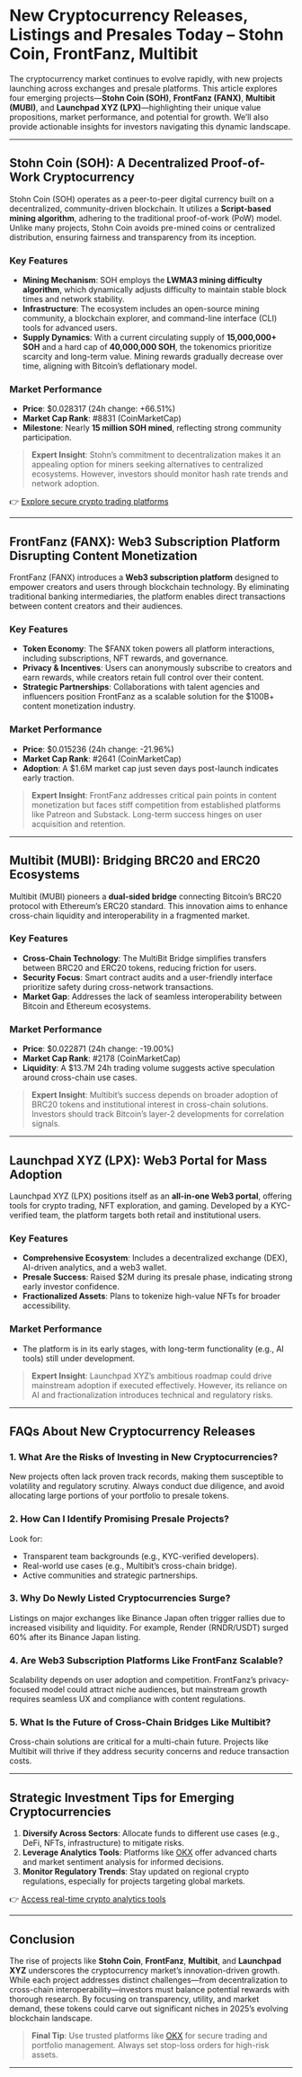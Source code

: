 # New Cryptocurrency Releases, Listings and Presales Today – Stohn Coin, FrontFanz, Multibit  

The cryptocurrency market continues to evolve rapidly, with new projects launching across exchanges and presale platforms. This article explores four emerging projects—**Stohn Coin (SOH)**, **FrontFanz (FANX)**, **Multibit (MUBI)**, and **Launchpad XYZ (LPX)**—highlighting their unique value propositions, market performance, and potential for growth. We’ll also provide actionable insights for investors navigating this dynamic landscape.  

---

## Stohn Coin (SOH): A Decentralized Proof-of-Work Cryptocurrency  

Stohn Coin (SOH) operates as a peer-to-peer digital currency built on a decentralized, community-driven blockchain. It utilizes a **Script-based mining algorithm**, adhering to the traditional proof-of-work (PoW) model. Unlike many projects, Stohn Coin avoids pre-mined coins or centralized distribution, ensuring fairness and transparency from its inception.  

### Key Features  
- **Mining Mechanism**: SOH employs the **LWMA3 mining difficulty algorithm**, which dynamically adjusts difficulty to maintain stable block times and network stability.  
- **Infrastructure**: The ecosystem includes an open-source mining community, a blockchain explorer, and command-line interface (CLI) tools for advanced users.  
- **Supply Dynamics**: With a current circulating supply of **15,000,000+ SOH** and a hard cap of **40,000,000 SOH**, the tokenomics prioritize scarcity and long-term value. Mining rewards gradually decrease over time, aligning with Bitcoin’s deflationary model.  

### Market Performance  
- **Price**: $0.028317 (24h change: +66.51%)  
- **Market Cap Rank**: #8831 (CoinMarketCap)  
- **Milestone**: Nearly **15 million SOH mined**, reflecting strong community participation.  

> **Expert Insight**: Stohn’s commitment to decentralization makes it an appealing option for miners seeking alternatives to centralized ecosystems. However, investors should monitor hash rate trends and network adoption.  

👉 [Explore secure crypto trading platforms](https://bit.ly/okx-bonus)  

---

## FrontFanz (FANX): Web3 Subscription Platform Disrupting Content Monetization  

FrontFanz (FANX) introduces a **Web3 subscription platform** designed to empower creators and users through blockchain technology. By eliminating traditional banking intermediaries, the platform enables direct transactions between content creators and their audiences.  

### Key Features  
- **Token Economy**: The $FANX token powers all platform interactions, including subscriptions, NFT rewards, and governance.  
- **Privacy & Incentives**: Users can anonymously subscribe to creators and earn rewards, while creators retain full control over their content.  
- **Strategic Partnerships**: Collaborations with talent agencies and influencers position FrontFanz as a scalable solution for the $100B+ content monetization industry.  

### Market Performance  
- **Price**: $0.015236 (24h change: -21.96%)  
- **Market Cap Rank**: #2641 (CoinMarketCap)  
- **Adoption**: A $1.6M market cap just seven days post-launch indicates early traction.  

> **Expert Insight**: FrontFanz addresses critical pain points in content monetization but faces stiff competition from established platforms like Patreon and Substack. Long-term success hinges on user acquisition and retention.  

---

## Multibit (MUBI): Bridging BRC20 and ERC20 Ecosystems  

Multibit (MUBI) pioneers a **dual-sided bridge** connecting Bitcoin’s BRC20 protocol with Ethereum’s ERC20 standard. This innovation aims to enhance cross-chain liquidity and interoperability in a fragmented market.  

### Key Features  
- **Cross-Chain Technology**: The MultiBit Bridge simplifies transfers between BRC20 and ERC20 tokens, reducing friction for users.  
- **Security Focus**: Smart contract audits and a user-friendly interface prioritize safety during cross-network transactions.  
- **Market Gap**: Addresses the lack of seamless interoperability between Bitcoin and Ethereum ecosystems.  

### Market Performance  
- **Price**: $0.022871 (24h change: -19.00%)  
- **Market Cap Rank**: #2178 (CoinMarketCap)  
- **Liquidity**: A $13.7M 24h trading volume suggests active speculation around cross-chain use cases.  

> **Expert Insight**: Multibit’s success depends on broader adoption of BRC20 tokens and institutional interest in cross-chain solutions. Investors should track Bitcoin’s layer-2 developments for correlation signals.  

---

## Launchpad XYZ (LPX): Web3 Portal for Mass Adoption  

Launchpad XYZ (LPX) positions itself as an **all-in-one Web3 portal**, offering tools for crypto trading, NFT exploration, and gaming. Developed by a KYC-verified team, the platform targets both retail and institutional users.  

### Key Features  
- **Comprehensive Ecosystem**: Includes a decentralized exchange (DEX), AI-driven analytics, and a web3 wallet.  
- **Presale Success**: Raised $2M during its presale phase, indicating strong early investor confidence.  
- **Fractionalized Assets**: Plans to tokenize high-value NFTs for broader accessibility.  

### Market Performance  
- The platform is in its early stages, with long-term functionality (e.g., AI tools) still under development.  

> **Expert Insight**: Launchpad XYZ’s ambitious roadmap could drive mainstream adoption if executed effectively. However, its reliance on AI and fractionalization introduces technical and regulatory risks.  

---

## FAQs About New Cryptocurrency Releases  

### 1. **What Are the Risks of Investing in New Cryptocurrencies?**  
New projects often lack proven track records, making them susceptible to volatility and regulatory scrutiny. Always conduct due diligence, and avoid allocating large portions of your portfolio to presale tokens.  

### 2. **How Can I Identify Promising Presale Projects?**  
Look for:  
- Transparent team backgrounds (e.g., KYC-verified developers).  
- Real-world use cases (e.g., Multibit’s cross-chain bridge).  
- Active communities and strategic partnerships.  

### 3. **Why Do Newly Listed Cryptocurrencies Surge?**  
Listings on major exchanges like Binance Japan often trigger rallies due to increased visibility and liquidity. For example, Render (RNDR/USDT) surged 60% after its Binance Japan listing.  

### 4. **Are Web3 Subscription Platforms Like FrontFanz Scalable?**  
Scalability depends on user adoption and competition. FrontFanz’s privacy-focused model could attract niche audiences, but mainstream growth requires seamless UX and compliance with content regulations.  

### 5. **What Is the Future of Cross-Chain Bridges Like Multibit?**  
Cross-chain solutions are critical for a multi-chain future. Projects like Multibit will thrive if they address security concerns and reduce transaction costs.  

---

## Strategic Investment Tips for Emerging Cryptocurrencies  

1. **Diversify Across Sectors**: Allocate funds to different use cases (e.g., DeFi, NFTs, infrastructure) to mitigate risks.  
2. **Leverage Analytics Tools**: Platforms like [OKX](https://bit.ly/okx-bonus) offer advanced charts and market sentiment analysis for informed decisions.  
3. **Monitor Regulatory Trends**: Stay updated on regional crypto regulations, especially for projects targeting global markets.  

👉 [Access real-time crypto analytics tools](https://bit.ly/okx-bonus)  

---

## Conclusion  

The rise of projects like **Stohn Coin**, **FrontFanz**, **Multibit**, and **Launchpad XYZ** underscores the cryptocurrency market’s innovation-driven growth. While each project addresses distinct challenges—from decentralization to cross-chain interoperability—investors must balance potential rewards with thorough research. By focusing on transparency, utility, and market demand, these tokens could carve out significant niches in 2025’s evolving blockchain landscape.  

> **Final Tip**: Use trusted platforms like [OKX](https://bit.ly/okx-bonus) for secure trading and portfolio management. Always set stop-loss orders for high-risk assets.  

--- 
